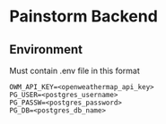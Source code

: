 # Painstorm Backend
## Environment
Must contain .env file in this format
```
OWM_API_KEY=<openweathermap_api_key>
PG_USER=<postgres_username>
PG_PASSW=<postgres_password>
PG_DB=<postgres_db_name>
```